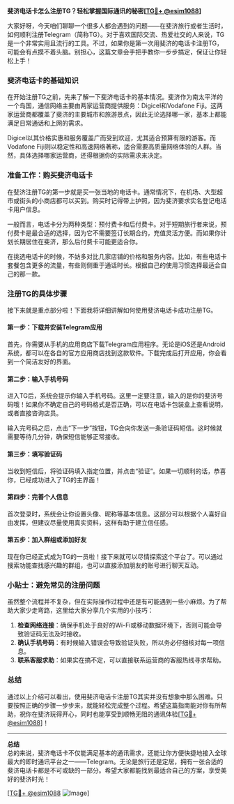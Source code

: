 **斐济电话卡怎么注册TG？轻松掌握国际通讯的秘密[[TG💪+ @esim1088](https://t.me/s/esim1088)]**

大家好呀，今天咱们聊聊一个很多人都会遇到的问题——在斐济旅行或者生活时，如何顺利注册Telegram（简称TG）。对于喜欢国际交流、热爱社交的人来说，TG是一个非常实用且流行的工具。不过，如果你是第一次用斐济的电话卡注册TG，可能会有点摸不着头脑。别担心，这篇文章会手把手教你一步步搞定，保证让你轻松上手！

### 斐济电话卡的基础知识

在开始注册TG之前，先来了解一下斐济电话卡的基本情况。斐济作为南太平洋的一个岛国，通信网络主要由两家运营商提供服务：Digicel和Vodafone Fiji。这两家运营商都覆盖了斐济的主要城市和旅游景点，因此无论选择哪一家，基本上都能满足日常通话和上网的需求。

Digicel以其价格实惠和服务覆盖广而受到欢迎，尤其适合预算有限的游客。而Vodafone Fiji则以稳定性和高速网络著称，适合需要高质量网络体验的人群。当然，具体选择哪家运营商，还得根据你的实际需求来决定。

### 准备工作：购买斐济电话卡

在斐济注册TG的第一步就是买一张当地的电话卡。通常情况下，在机场、大型超市或街头的小商店都可以买到。购买时记得带上护照，因为斐济要求实名登记电话卡用户信息。

一般而言，电话卡分为两种类型：预付费卡和后付费卡。对于短期旅行者来说，预付费卡是最合适的选择，因为它不需要签订长期合约，充值灵活方便。而如果你计划长期居住在斐济，那么后付费卡可能更适合你。

在挑选电话卡的时候，不妨多对比几家店铺的价格和服务内容。比如，有些电话卡套餐包含更多的流量，有些则侧重于通话时长。根据自己的使用习惯选择最适合自己的那一款。

### 注册TG的具体步骤

接下来就是重点部分啦！下面我将详细讲解如何使用斐济电话卡成功注册TG。

#### 第一步：下载并安装Telegram应用

首先，你需要从手机的应用商店下载Telegram应用程序。无论是iOS还是Android系统，都可以在各自的官方应用商店找到这款软件。下载完成后打开应用，你会看到一个简洁友好的界面。

#### 第二步：输入手机号码

进入TG后，系统会提示你输入手机号码。这里一定要注意，输入的是你的斐济号码哦！如果你不确定自己的号码格式是否正确，可以在电话卡包装盒上查看说明，或者直接咨询店员。

输入完号码之后，点击“下一步”按钮，TG会向你发送一条验证码短信。这时候就需要等待几分钟，确保短信能够正常接收。

#### 第三步：填写验证码

当收到短信后，将验证码填入指定位置，并点击“验证”。如果一切顺利的话，恭喜你，已经成功进入了TG的主界面！

#### 第四步：完善个人信息

首次登录时，系统会让你设置头像、昵称等基本信息。这部分可以根据个人喜好自由发挥，但建议尽量使用真实资料，这样有助于建立信任感。

#### 第五步：加入群组或添加好友

现在你已经正式成为TG的一员啦！接下来就可以尽情探索这个平台了。可以通过搜索功能查找感兴趣的群组，也可以直接添加朋友的账号进行聊天互动。

### 小贴士：避免常见的注册问题

虽然整个流程并不复杂，但在实际操作过程中还是有可能遇到一些小麻烦。为了帮助大家少走弯路，这里给大家分享几个实用的小技巧：

1. **检查网络连接**：确保手机处于良好的Wi-Fi或移动数据环境下，否则可能会导致验证码无法及时接收。
2. **确认手机号码**：有时候输入错误会导致验证失败，所以务必仔细核对每一项信息。
3. **联系客服求助**：如果实在搞不定，可以直接联系运营商的客服热线寻求帮助。

### 总结

通过以上介绍可以看出，使用斐济电话卡注册TG其实并没有想象中那么困难。只要按照正确的步骤一步步来，就能轻松完成整个过程。希望这篇指南能对你有所帮助，祝你在斐济玩得开心，同时也能享受到顺畅无阻的通讯体验[[TG💪+ @esim1088](https://t.me/s/esim1088)]！

---

**总结**  
总的来说，斐济电话卡不仅能满足基本的通讯需求，还能让你方便快捷地接入全球最大的即时通讯平台之一——Telegram。无论是旅行还是定居，拥有一张合适的斐济电话卡都是不可或缺的一部分。希望大家都能找到最适合自己的方案，享受美好的斐济时光！

[[TG💪+ @esim1088](https://t.me/s/esim1088) ![Image](https://i.postimg.cc/4NQfJmqS/Snipaste-2025-05-13-00-14-12.png)]